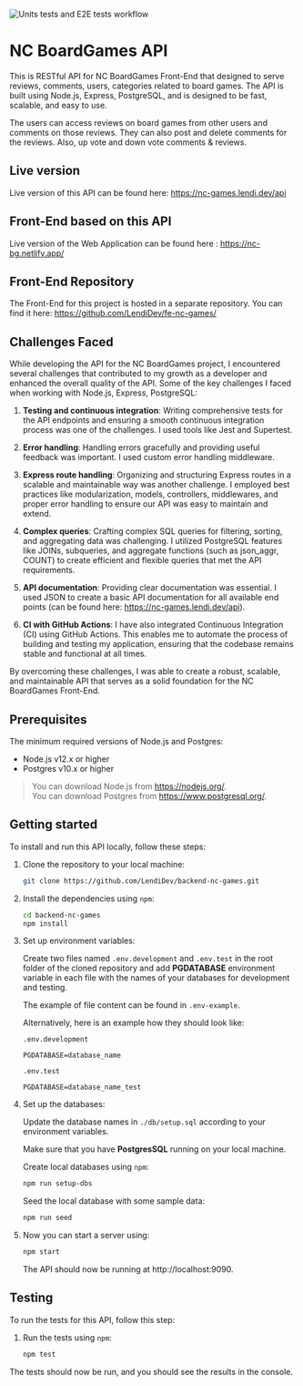![Units tests and E2E tests workflow](https://github.com/LendiDev/backend-nc-games/actions/workflows/run-tests.yml/badge.svg)

# NC BoardGames API

This is RESTful API for NC BoardGames Front-End that designed to serve reviews, comments, users, categories related to board games. The API is built using Node.js, Express, PostgreSQL, and is designed to be fast, scalable, and easy to use.

The users can access reviews on board games from other users and comments on those reviews. They can also post and delete comments for the reviews. Also, up vote and down vote comments & reviews.

## Live version

Live version of this API can be found here: https://nc-games.lendi.dev/api

## Front-End based on this API
Live version of the Web Application can be found here : https://nc-bg.netlify.app/

## Front-End Repository 
The Front-End for this project is hosted in a separate repository. You can find it here: https://github.com/LendiDev/fe-nc-games/

## Challenges Faced

While developing the API for the NC BoardGames project, I encountered several challenges that contributed to my growth as a developer and enhanced the overall quality of the API. Some of the key challenges I faced when working with Node.js, Express, PostgreSQL:

1. <b>Testing and continuous integration</b>: Writing comprehensive tests for the API endpoints and ensuring a smooth continuous integration process was one of the challenges. I used tools like Jest and Supertest.

2. <b>Error handling</b>: Handling errors gracefully and providing useful feedback was important. I used custom error handling middleware.

3. <b>Express route handling</b>: Organizing and structuring Express routes in a scalable and maintainable way was another challenge. I employed best practices like modularization, models, controllers, middlewares, and proper error handling to ensure our API was easy to maintain and extend.

4. <b>Complex queries</b>: Crafting complex SQL queries for filtering, sorting, and aggregating data was challenging. I utilized PostgreSQL features like JOINs, subqueries, and aggregate functions (such as json_aggr, COUNT) to create efficient and flexible queries that met the API requirements.

5. <b>API documentation</b>: Providing clear documentation was essential. I used JSON to create a basic API documentation for all available end points (can be found here: https://nc-games.lendi.dev/api).

6. <b>CI with GitHub Actions</b>: I have also integrated Continuous Integration (CI) using GitHub Actions. This enables me to automate the process of building and testing my application, ensuring that the codebase remains stable and functional at all times.

By overcoming these challenges, I was able to create a robust, scalable, and maintainable API that serves as a solid foundation for the NC BoardGames Front-End.

## Prerequisites

The minimum required versions of Node.js and Postgres:

* Node.js v12.x or higher
* Postgres v10.x or higher

> You can download Node.js from https://nodejs.org/.  
> You can download Postgres from https://www.postgresql.org/.

## Getting started

To install and run this API locally, follow these steps:

1. Clone the repository to your local machine:

    ```sh
    git clone https://github.com/LendiDev/backend-nc-games.git
    ```

2. Install the dependencies using `npm`:

    ```sh
    cd backend-nc-games
    npm install
    ```

3. Set up environment variables:

   Create two files named `.env.development` and ```.env.test``` in the root folder of the cloned repository and add **PGDATABASE** environment variable in each file with the names of your databases for development and testing. 

   The example of file content can be found in ```.env-example```. 

   Alternatively,  here is an example how they should look like:

    `.env.development`
    ```
    PGDATABASE=database_name
    ```

    `.env.test`
    ```
    PGDATABASE=database_name_test
    ```

4. Set up the databases:

   Update the database names in `./db/setup.sql` according to your environment variables.

   Make sure that you have **PostgresSQL** running on your local machine.

   Create local databases using `npm`:

    ```sh
    npm run setup-dbs
    ```

    Seed the local database with some sample data:

    ```sh
    npm run seed
    ```

5. Now you can start a server using:

    ```sh
    npm start
    ```

   The API should now be running at http://localhost:9090.
    


## Testing

To run the tests for this API, follow this step:


1. Run the tests using `npm`:

    ```sh
    npm test
    ```

The tests should now be run, and you should see the results in the console.
